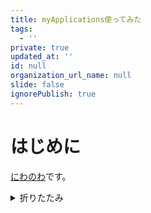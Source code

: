 ```yaml
---
title: myApplications使ってみた
tags:
  - ''
private: true
updated_at: ''
id: null
organization_url_name: null
slide: false
ignorePublish: true
---
```

# はじめに
[にわのわ](https://twitter.com/niwa_nowa)です。


<details><summary>折りたたみ</summary><div>

</div></details>